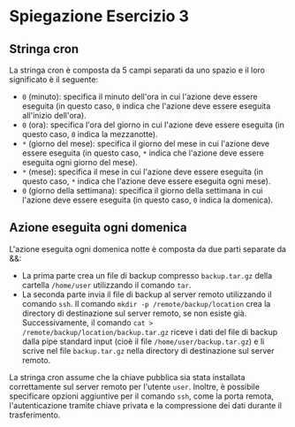 # Spiegazione Esercizio 3


## Stringa cron
La stringa cron è composta da 5 campi separati da uno spazio e il loro significato è il seguente:
- `0` (minuto): specifica il minuto dell'ora in cui l'azione deve essere eseguita (in questo caso, `0` indica che l'azione deve essere eseguita all'inizio dell'ora).
- `0` (ora): specifica l'ora del giorno in cui l'azione deve essere eseguita (in questo caso, `0` indica la mezzanotte).
- `*` (giorno del mese): specifica il giorno del mese in cui l'azione deve essere eseguita (in questo caso, `*` indica che l'azione deve essere eseguita ogni giorno del mese).
- `*` (mese): specifica il mese in cui l'azione deve essere eseguita (in questo caso, `*` indica che l'azione deve essere eseguita ogni mese).
- `0` (giorno della settimana): specifica il giorno della settimana in cui l'azione deve essere eseguita (in questo caso, `0` indica la domenica).

## Azione eseguita ogni domenica
L'azione eseguita ogni domenica notte è composta da due parti separate da &&:
- La prima parte crea un file di backup compresso `backup.tar.gz` della cartella `/home/user` utilizzando il comando `tar`.
- La seconda parte invia il file di backup al server remoto utilizzando il comando `ssh`. Il comando `mkdir -p /remote/backup/location` crea la directory di destinazione sul server remoto, se non esiste già. Successivamente, il comando `cat > /remote/backup/location/backup.tar.gz` riceve i dati del file di backup dalla pipe standard input (cioè il file `/home/user/backup.tar.gz`) e li scrive nel file `backup.tar.gz` nella directory di destinazione sul server remoto.

La stringa cron assume che la chiave pubblica sia stata installata correttamente sul server remoto per l'utente `user`. Inoltre, è possibile specificare opzioni aggiuntive per il comando `ssh`, come la porta remota, l'autenticazione tramite chiave privata e la compressione dei dati durante il trasferimento.
